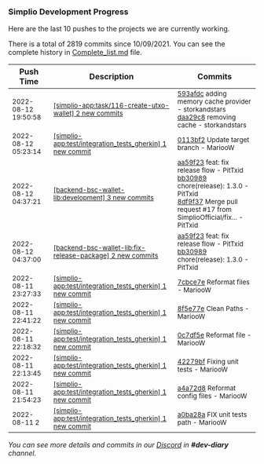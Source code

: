 
### Simplio Development Progress

Here are the last 10 pushes to the projects we are currently working.

There is a total of 2819 commits since 10/09/2021. You can see the complete history in
 [Complete_list.md](Complete_list.md) file.

| Push Time | Description | Commits |
| --- | --- | --- |
| <sub>2022-08-12 19:50:58</sub> | <sub>[[simplio-app:task/116\-create\-utxo\-wallet] 2 new commits](https://github.com/SimplioOfficial/simplio-app/compare/2211413ef6a6...daa29c833417)</sub> | <sub>[593afdc](https://github.com/SimplioOfficial/simplio-app/commit/593afdc2461f2a8add5b4639a5421969bcd2bdae) adding memory cache provider - storkandstars<br>[daa29c8](https://github.com/SimplioOfficial/simplio-app/commit/daa29c83341799a5bb927ec01835bff4ece6fbe4) removing cache - storkandstars</sub> |
| <sub>2022-08-12 05:23:14</sub> | <sub>[[simplio-app:test/integration\_tests\_gherkin] 1 new commit](https://github.com/SimplioOfficial/simplio-app/commit/0113bf2d9bbfc4bd8ba46153dc80d65769030da7)</sub> | <sub>[0113bf2](https://github.com/SimplioOfficial/simplio-app/commit/0113bf2d9bbfc4bd8ba46153dc80d65769030da7) Update target branch - MariooW</sub> |
| <sub>2022-08-12 04:37:21</sub> | <sub>[[backend-bsc-wallet-lib:development] 3 new commits](https://github.com/SimplioOfficial/backend-bsc-wallet-lib/compare/ffaa7b86841c...8df9f37d0773)</sub> | <sub>[aa59f23](https://github.com/SimplioOfficial/backend-bsc-wallet-lib/commit/aa59f2353e89f76356a14f7e66ca90aa117946cd) feat: fix release flow - PitTxid<br>[bb30989](https://github.com/SimplioOfficial/backend-bsc-wallet-lib/commit/bb3098949c4b04751950fe9c1c3e86cbe1c70bff) chore(release): 1.3.0 - PitTxid<br>[8df9f37](https://github.com/SimplioOfficial/backend-bsc-wallet-lib/commit/8df9f37d077340ef1bc453e327bf2275840c456a) Merge pull request #17 from SimplioOfficial/fix... - PitTxid</sub> |
| <sub>2022-08-12 04:37:00</sub> | <sub>[[backend-bsc-wallet-lib:fix\-release\-package] 2 new commits](https://github.com/SimplioOfficial/backend-bsc-wallet-lib/compare/aa59f2353e89^...bb3098949c4b)</sub> | <sub>[aa59f23](https://github.com/SimplioOfficial/backend-bsc-wallet-lib/commit/aa59f2353e89f76356a14f7e66ca90aa117946cd) feat: fix release flow - PitTxid<br>[bb30989](https://github.com/SimplioOfficial/backend-bsc-wallet-lib/commit/bb3098949c4b04751950fe9c1c3e86cbe1c70bff) chore(release): 1.3.0 - PitTxid</sub> |
| <sub>2022-08-11 23:27:33</sub> | <sub>[[simplio-app:test/integration\_tests\_gherkin] 1 new commit](https://github.com/SimplioOfficial/simplio-app/commit/7cbce7e4c2681a48f892d9214775e5e7c08bac73)</sub> | <sub>[7cbce7e](https://github.com/SimplioOfficial/simplio-app/commit/7cbce7e4c2681a48f892d9214775e5e7c08bac73) Reformat files - MariooW</sub> |
| <sub>2022-08-11 22:41:22</sub> | <sub>[[simplio-app:test/integration\_tests\_gherkin] 1 new commit](https://github.com/SimplioOfficial/simplio-app/commit/8f5e77ecde65c05ed7c4112567c6d7d0a9affdd7)</sub> | <sub>[8f5e77e](https://github.com/SimplioOfficial/simplio-app/commit/8f5e77ecde65c05ed7c4112567c6d7d0a9affdd7) Clean Paths - MariooW</sub> |
| <sub>2022-08-11 22:18:32</sub> | <sub>[[simplio-app:test/integration\_tests\_gherkin] 1 new commit](https://github.com/SimplioOfficial/simplio-app/commit/0c7df5ec337c96623471190173c3bbfdd56f0e26)</sub> | <sub>[0c7df5e](https://github.com/SimplioOfficial/simplio-app/commit/0c7df5ec337c96623471190173c3bbfdd56f0e26) Reformat file - MariooW</sub> |
| <sub>2022-08-11 22:13:45</sub> | <sub>[[simplio-app:test/integration\_tests\_gherkin] 1 new commit](https://github.com/SimplioOfficial/simplio-app/commit/42279bfdbc5cb70fa23e04976a83f78594e33623)</sub> | <sub>[42279bf](https://github.com/SimplioOfficial/simplio-app/commit/42279bfdbc5cb70fa23e04976a83f78594e33623) Fixing unit tests - MariooW</sub> |
| <sub>2022-08-11 21:54:23</sub> | <sub>[[simplio-app:test/integration\_tests\_gherkin] 1 new commit](https://github.com/SimplioOfficial/simplio-app/commit/a4a72d8fb03a75c9e71931d01a9624a1add5d6f0)</sub> | <sub>[a4a72d8](https://github.com/SimplioOfficial/simplio-app/commit/a4a72d8fb03a75c9e71931d01a9624a1add5d6f0) Reformat config files - MariooW</sub> |
| <sub>2022-08-11 2</sub> | <sub>[[simplio-app:test/integration\_tests\_gherkin] 1 new commit](https://github.com/SimplioOfficial/simplio-app/commit/a0ba28ac6903fec8a5d2816fe895fabf0cbd8b5d)</sub> | <sub>[a0ba28a](https://github.com/SimplioOfficial/simplio-app/commit/a0ba28ac6903fec8a5d2816fe895fabf0cbd8b5d) FIX unit tests path - MariooW</sub> |

_You can see more details and commits in our [Discord](https://discord.gg/aKhjuwZmdP) in **#dev-diary** channel._
